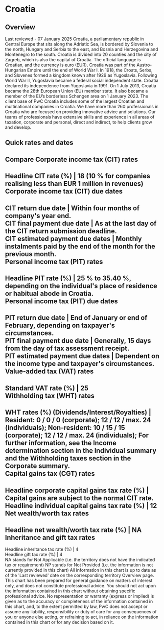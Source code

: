 # Croatia
## Overview
Last reviewed - 07 January 2025
Croatia, a parliamentary republic in Central Europe that sits along the Adriatic Sea, is bordered by Slovenia to the north, Hungary and Serbia to the east, and Bosnia and Herzegovina and Montenegro to the south. Croatia is divided into 20 counties and the city of Zagreb, which is also the capital of Croatia. The official language is Croatian, and the currency is euro (EUR). 
Croatia was part of the Austro-Hungarian Empire until the end of World War I. In 1918, the Croats, Serbs, and Slovenes formed a kingdom known after 1929 as Yugoslavia. Following World War II, Yugoslavia became a federal social independent state. Croatia declared its independence from Yugoslavia in 1991.
On 1 July 2013, Croatia became the 28th European Union (EU) member state. It also became a member of the EU’s borderless Schengen area on 1 January 2023.
The client base of PwC Croatia includes some of the largest Croatian and multinational companies in Croatia. We have more than 260 professionals in Croatia who are focused on providing innovative advice and solutions. Our teams of professionals have extensive skills and experience in all areas of taxation, corporate and personal, direct and indirect, to help clients grow and develop.
## Quick rates and dates
Compare
Corporate income tax (CIT) rates   
---  
Headline CIT rate (%) |  18 (10 % for companies realising less than EUR 1 million in revenues)  
Corporate income tax (CIT) due dates   
---  
CIT return due date |  Within four months of company's year end.  
CIT final payment due date |  As at the last day of the CIT return submission deadline.  
CIT estimated payment due dates |  Monthly instalments paid by the end of the month for the previous month.  
Personal income tax (PIT) rates   
---  
Headline PIT rate (%) |  25 % to 35.40 %, depending on the individual's place of residence or habitual abode in Croatia.  
Personal income tax (PIT) due dates   
---  
PIT return due date |  End of January or end of February, depending on taxpayer's circumstances.  
PIT final payment due date |  Generally, 15 days from the day of tax assessment receipt.  
PIT estimated payment due dates |  Dependent on the income type and taxpayer's circumstances.  
Value-added tax (VAT) rates   
---  
Standard VAT rate (%) |  25  
Withholding tax (WHT) rates   
---  
WHT rates (%) (Dividends/Interest/Royalties) |  Resident: 0 / 0 / 0 (corporate);  12 / 12 / max. 24 (individuals); Non-resident: 10 / 15 / 15 (corporate);  12 / 12 / max. 24 (individuals); For further information, see the Income determination section in the Individual summary and the Withholding taxes section in the Corporate summary.  
Capital gains tax (CGT) rates   
---  
Headline corporate capital gains tax rate (%) |  Capital gains are subject to the normal CIT rate.  
Headline individual capital gains tax rate (%) |  12  
Net wealth/worth tax rates   
---  
Headline net wealth/worth tax rate (%) |  NA  
Inheritance and gift tax rates   
---  
Headline inheritance tax rate (%) |  4  
Headline gift tax rate (%) |  4  
NA stands for Not Applicable (i.e. the territory does not have the indicated tax or requirement)
NP stands for Not Provided (i.e. the information is not currently provided in this chart) 
All information in this chart is up to date as of the 'Last reviewed' date on the corresponding territory Overview page. This chart has been prepared for general guidance on matters of interest only, and does not constitute professional advice. You should not act upon the information contained in this chart without obtaining specific professional advice. No representation or warranty (express or implied) is given as to the accuracy or completeness of the information contained in this chart, and, to the extent permitted by law, PwC does not accept or assume any liability, responsibility or duty of care for any consequences of you or anyone else acting, or refraining to act, in reliance on the information contained in this chart or for any decision based on it.
